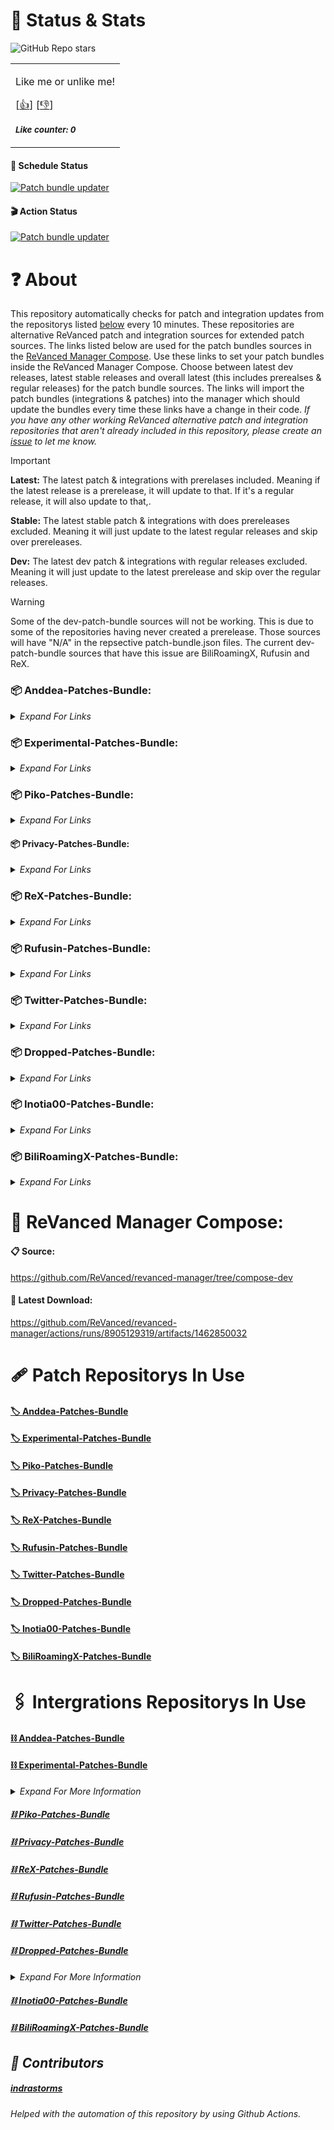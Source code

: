 # 🚨 Status & Stats
![GitHub Repo stars](https://img.shields.io/github/stars/jman-github/revanced-patch-bundles?style=github-dark)

<div align=left>

<table>
<tr>
<td>

Like me or unlike me!

[<a href="https://github.com/jman-github/ReVanced-Patch-Bundles/issues/new?assignees=&labels=like-mutable&template=like-mutable.yaml&title=Add+new+like%21+%28mutable%29">👍</a>]
[<a href="https://github.com/jman-github/ReVanced-Patch-Bundles/issues/new?assignees=&labels=unlike-mutable&template=unlike-mutable.yml&title=I+want+to+Unlike%21">👎</a>]

<sub><b><i>Like counter: 0</i></b></sub>

</td>
</tr>
</table>
</div>

#### 📃 Schedule Status‎
[![Patch bundle updater](https://github.com/Jman-Github/ReVanced-Patch-Bundles/actions/workflows/patch-bundle-updater.yml/badge.svg?event=schedule)](https://github.com/Jman-Github/ReVanced-Patch-Bundles/actions/workflows/patch-bundle-updater.yml)

#### 🎬 Action Status
[![Patch bundle updater](https://github.com/Jman-Github/ReVanced-Patch-Bundles/actions/workflows/patch-bundle-updater.yml/badge.svg)](https://github.com/Jman-Github/ReVanced-Patch-Bundles/actions/workflows/patch-bundle-updater.yml)

# ❓ About 
This repository automatically checks for patch and integration updates from the repositorys listed [below](https://github.com/Jman-Github/ReVanced-Patch-Bundles/blob/bundles/README.md#patch-repositorys-in-use-) every 10 minutes. These repositories are alternative ReVanced patch and integration sources for extended patch sources. The links listed below are used for the patch bundles sources in the [ReVanced Manager Compose](https://github.com/ReVanced/revanced-manager/tree/compose-dev). Use these links to set your patch bundles inside the ReVanced Manager Compose. Choose between latest dev releases, latest stable releases and overall latest (this includes prerealses & regular releases) for the patch bundle sources. The links will import the patch bundles (integrations & patches) into the manager which should update the bundles every time these links have a change in their code. *If you have any other working ReVanced alternative patch and integration repositories that aren't already included in this repository, please create an [issue](https://github.com/Jman-Github/ReVanced-Patch-Bundles/issues) to let me know.*
> [!IMPORTANT]
> **Latest:** The latest patch & integrations with prerelases included. Meaning if the latest release is a prerelease, it will update to that. If it's a regular release, it will also update to that,.
>
>**Stable:** The latest stable patch & integrations with does prereleases excluded. Meaning it will just update to the latest regular releases and skip over prereleases.
>
>**Dev:** The latest dev patch & integrations with regular releases excluded. Meaning it will just update to the latest prerelease and skip over the regular releases.

> [!WARNING]  
> Some of the dev-patch-bundle sources will not be working. This is due to some of the repositories having never created a prerelease. Those sources will have "N/A" in the repsective patch-bundle.json files. The current dev-patch-bundle sources that have this issue are BiliRoamingX, Rufusin and ReX.
### 📦 Anddea-Patches-Bundle:
<details>
<summary><i>Expand For Links</i></summary>

**Latest:** ```https://raw.githubusercontent.com/Jman-Github/ReVanced-Patch-Bundles/bundles/anddea-latest-patches-bundle.json```

**Stable:** ```https://raw.githubusercontent.com/Jman-Github/ReVanced-Patch-Bundles/bundles/anddea-stable-patches-bundle.json```

**Dev:** ```https://raw.githubusercontent.com/Jman-Github/ReVanced-Patch-Bundles/bundles/anddea-dev-patches-bundle.json```
</details>

### 📦 Experimental-Patches-Bundle:
<details>
<summary><i>Expand For Links</i></summary>

**Latest:** ```https://raw.githubusercontent.com/Jman-Github/ReVanced-Patch-Bundles/bundles/experimental-latest-patches-bundle.json```

**Stable:** ```https://raw.githubusercontent.com/Jman-Github/ReVanced-Patch-Bundles/bundles/experimental-stable-patches-bundle.json```

**Dev:** ```https://raw.githubusercontent.com/Jman-Github/ReVanced-Patch-Bundles/bundles/experimental-dev-patches-bundle.json```
</details>

### 📦 Piko-Patches-Bundle:
<details>
<summary><i>Expand For Links</i></summary>

**Latest:** ```https://raw.githubusercontent.com/Jman-Github/ReVanced-Patch-Bundles/bundles/piko-latest-patches-bundle.json```

**Stable:** ```https://raw.githubusercontent.com/Jman-Github/ReVanced-Patch-Bundles/bundles/piko-stable-patches-bundle.json```

**Dev:** ```https://raw.githubusercontent.com/Jman-Github/ReVanced-Patch-Bundles/bundles/piko-dev-patches-bundle.json```
</details>

#### 📦 Privacy-Patches-Bundle:
<details>
<summary><i>Expand For Links</i></summary>

**Latest:** ```https://raw.githubusercontent.com/Jman-Github/ReVanced-Patch-Bundles/bundles/privacy-latest-patches-bundle.json```

**Stable:** ```https://raw.githubusercontent.com/Jman-Github/ReVanced-Patch-Bundles/bundles/privacy-stable-patches-bundle.json```

**Dev:** ```https://raw.githubusercontent.com/Jman-Github/ReVanced-Patch-Bundles/bundles/privacy-dev-patches-bundle.json```
</details>

### 📦 ReX-Patches-Bundle:
<details>
<summary><i>Expand For Links</i></summary>

**Latest:** ```https://raw.githubusercontent.com/Jman-Github/ReVanced-Patch-Bundles/bundles/rex-latest-patches-bundle.json```

**Stable:** ```https://raw.githubusercontent.com/Jman-Github/ReVanced-Patch-Bundles/bundles/rex-stable-patches-bundle.json```

**Dev:** ```https://raw.githubusercontent.com/Jman-Github/ReVanced-Patch-Bundles/bundles/rex-dev-patches-bundle.json```
</details>

### 📦 Rufusin-Patches-Bundle:
<details>
<summary><i>Expand For Links</i></summary>

**Latest:** ```https://raw.githubusercontent.com/Jman-Github/ReVanced-Patch-Bundles/bundles/rufusin-latest-patches-bundle.json```

**Stable:** ```https://raw.githubusercontent.com/Jman-Github/ReVanced-Patch-Bundles/bundles/rufusin-stable-patches-bundle.json```

**Dev:** ```https://raw.githubusercontent.com/Jman-Github/ReVanced-Patch-Bundles/bundles/rufusin-dev-patches-bundle.json```
</details>

### 📦 Twitter-Patches-Bundle:
<details>
<summary><i>Expand For Links</i></summary>

**Latest:** ```https://raw.githubusercontent.com/Jman-Github/ReVanced-Patch-Bundles/bundles/twitter-latest-patches-bundle.json```

**Stable:** ```https://raw.githubusercontent.com/Jman-Github/ReVanced-Patch-Bundles/bundles/twitter-stable-patches-bundle.json```

**Dev:** ```https://raw.githubusercontent.com/Jman-Github/ReVanced-Patch-Bundles/bundles/twitter-dev-patches-bundle.json```
</details>

### 📦 Dropped-Patches-Bundle:
<details>
<summary><i>Expand For Links</i></summary>

**Latest:** ```https://raw.githubusercontent.com/Jman-Github/ReVanced-Patch-Bundles/bundles/dropped-latest-patches-bundle.json```

**Stable:** ```https://raw.githubusercontent.com/Jman-Github/ReVanced-Patch-Bundles/bundles/dropped-stable-patches-bundle.json```

**Dev:** ```https://raw.githubusercontent.com/Jman-Github/ReVanced-Patch-Bundles/bundles/dropped-dev-patches-bundle.json```
</details>

### 📦 Inotia00-Patches-Bundle:
<details>
<summary><i>Expand For Links</i></summary>

**Latest:** ```https://raw.githubusercontent.com/Jman-Github/ReVanced-Patch-Bundles/bundles/inotia00-latest-patches-bundle.json```

**Stable:** ```https://raw.githubusercontent.com/Jman-Github/ReVanced-Patch-Bundles/bundles/inotia00-stable-patches-bundle.json```

**Dev:** ```https://raw.githubusercontent.com/Jman-Github/ReVanced-Patch-Bundles/bundles/inotia00-dev-patches-bundle.json```
</details>

### 📦 BiliRoamingX-Patches-Bundle:

<details>
<summary><i>Expand For Links</i></summary>

**Latest:** ```https://raw.githubusercontent.com/Jman-Github/ReVanced-Patch-Bundles/bundles/biliroamingx-latest-patches-bundle.json```

**Stable:** ```https://raw.githubusercontent.com/Jman-Github/ReVanced-Patch-Bundles/bundles/biliroamingx-stable-patches-bundle.json```

**Dev:** ```https://raw.githubusercontent.com/Jman-Github/ReVanced-Patch-Bundles/bundles/biliroamingx-dev-patches-bundle.json```
</details>

# 📱 ReVanced Manager Compose:
#### 📋 Source:
https://github.com/ReVanced/revanced-manager/tree/compose-dev
#### 📩 Latest Download:
https://github.com/ReVanced/revanced-manager/actions/runs/8905129319/artifacts/1462850032

# 🩹 Patch Repositorys In Use
#### [🏷️ Anddea-Patches-Bundle](https://github.com/anddea/revanced-patches)

#### [🏷️ Experimental-Patches-Bundle](https://github.com/Aunali321/ReVancedExperiments)

#### [🏷️ Piko-Patches-Bundle](https://github.com/crimera/piko)

#### [🏷️ Privacy-Patches-Bundle](https://github.com/jkennethcarino/privacy-revanced-patches)

#### [🏷️ ReX-Patches-Bundle](https://github.com/YT-Advanced/ReX-patches)

#### [🏷️ Rufusin-Patches-Bundle](https://github.com/rufusin/revanced-patches)

#### [🏷️ Twitter-Patches-Bundle](https://github.com/IndusAryan/twitter-patches)

#### [🏷️ Dropped-Patches-Bundle](https://github.com/indrastorms/Dropped-Patches)

#### [🏷️ Inotia00-Patches-Bundle](https://github.com/inotia00/revanced-Patches)

#### [🏷️ BiliRoamingX-Patches-Bundle](https://github.com/BiliRoamingX/BiliRoamingX)


# 🖇 Intergrations Repositorys In Use
#### [⛓ Anddea-Patches-Bundle](https://github.com/anddea/revanced-patches)

#### [⛓ Experimental-Patches-Bundle](https://github.com/Aunali321/ReVancedExperiments)
<details>
<summary><i>Expand For More Information<i></summary>

Uses default ReVanced Intergrations.
</details>

#### [⛓ Piko-Patches-Bundle](https://github.com/crimera/piko)

#### [⛓ Privacy-Patches-Bundle](https://github.com/jkennethcarino/privacy-revanced-patches)

#### [⛓ ReX-Patches-Bundle](https://github.com/YT-Advanced/ReX-patches)

#### [⛓ Rufusin-Patches-Bundle](https://github.com/rufusin/revanced-patches)

#### [⛓ Twitter-Patches-Bundle](https://github.com/IndusAryan/twitter-patches)

#### [⛓ Dropped-Patches-Bundle](https://github.com/ReVanced/revanced-integrations)
<details>
<summary><i>Expand For More Information<i></summary>

Uses default ReVanced Intergrations.
</details>

#### [⛓ Inotia00-Patches-Bundle](https://github.com/inotia00/revanced-integrations)

#### [⛓ BiliRoamingX-Patches-Bundle](https://github.com/BiliRoamingX/BiliRoamingX)

## 🤝 Contributors
##### [indrastorms](https://github.com/indrastorms)
Helped with the automation of this repository by using Github Actions.
